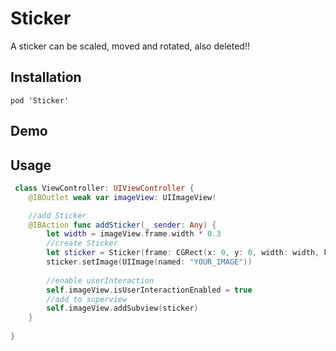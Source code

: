 # Sticker
A sticker can be scaled, moved and rotated, also deleted!!
## Installation
```
pod 'Sticker'
```

## Demo

## Usage
```swift
 class ViewController: UIViewController {
    @IBOutlet weak var imageView: UIImageView!

    //add Sticker
    @IBAction func addSticker(_ sender: Any) {
        let width = imageView.frame.width * 0.3
        //create Sticker
        let sticker = Sticker(frame: CGRect(x: 0, y: 0, width: width, height: width))
        sticker.setImage(UIImage(named: "YOUR_IMAGE"))
        
        //enable userInteraction
        self.imageView.isUserInteractionEnabled = true
        //add to superview
        self.imageView.addSubview(sticker)
    }
    
}

```